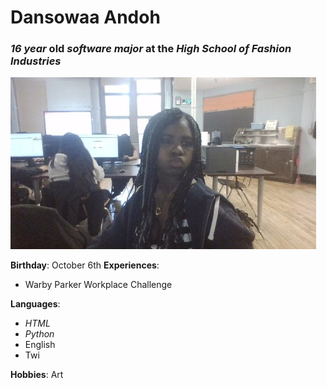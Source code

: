 # Dansowaa Andoh
### _16 year_ old  _software major_ at the **_High School of Fashion Industries_**
![Dansowaa during sophomore year](https://github.com/319SoftDev/linkedin-with-markdown-kaponte08/blob/main/unnamed1.jpg)

**Birthday**: October 6th
**Experiences**: 
* Warby Parker Workplace Challenge

**Languages**:
* _HTML_
* _Python_
* English
* Twi

**Hobbies**: Art
